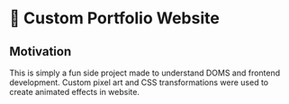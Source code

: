 # 🌟 Custom Portfolio Website
## Motivation
This is simply a fun side project made to understand DOMS and frontend development. Custom pixel art and CSS transformations were used to create animated effects in website.